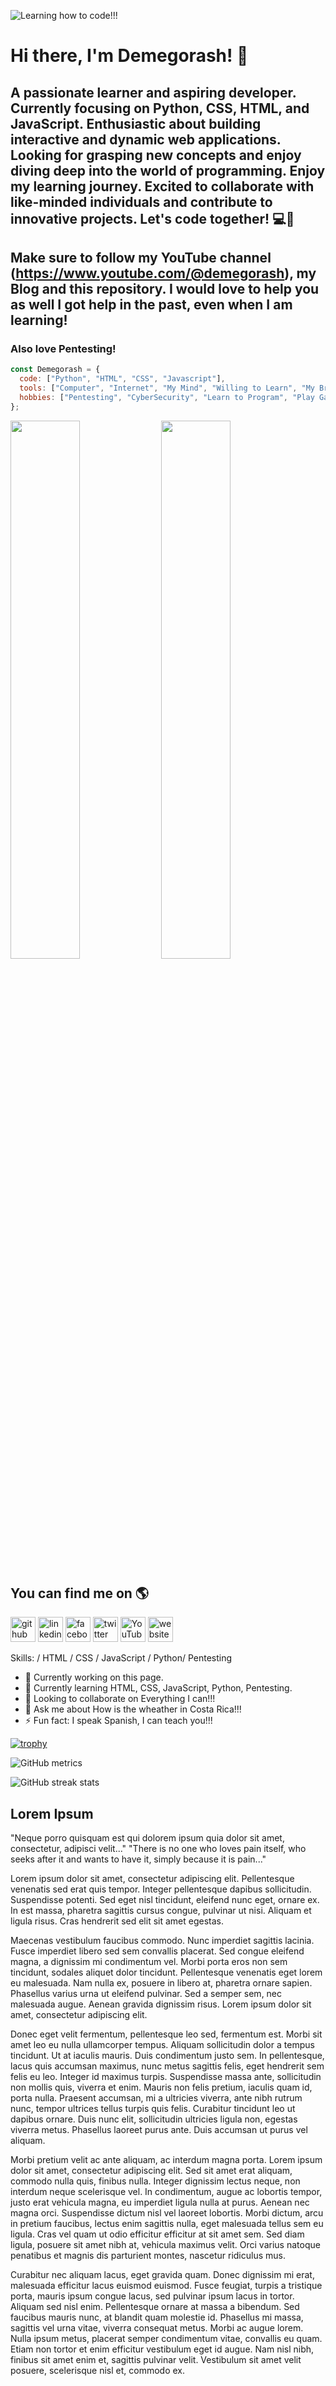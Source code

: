 ![Learning how to code!!!](https://github.com/Demegorash/Demegorash/assets/107815429/f4ef4489-7854-459d-9085-1cdc6fcee944)

# Hi there, I'm Demegorash! :wave:

## A passionate learner and aspiring developer. Currently focusing on Python, CSS, HTML, and JavaScript. Enthusiastic about building interactive and dynamic web applications. Looking for grasping new concepts and enjoy diving deep into the world of programming. Enjoy my learning journey.  Excited to collaborate with like-minded individuals and contribute to innovative projects. Let's code together! 💻🚀

## Make sure to follow my YouTube channel (https://www.youtube.com/@demegorash), my Blog and this repository.  I would love to help you as well I got help in the past, even when I am learning!

### Also love Pentesting!

```js
const Demegorash = {
  code: ["Python", "HTML", "CSS", "Javascript"],
  tools: ["Computer", "Internet", "My Mind", "Willing to Learn", "My Brain"],
  hobbies: ["Pentesting", "CyberSecurity", "Learn to Program", "Play Games", "Magic The Gathering", "Read and Learn a Lot"]
};
```

<img aling="left" width="47%" src="https://github-readme-stats.vercel.app/api?username=Demegorash&show_icons=true&theme=radical"/>

<img aling="left" width="47%" src="https://github-readme-stats.vercel.app/api/top-langs/?username=Demegorash&layout=compact"/>

## You can find me on :earth_americas:

[<img src='https://cdn.jsdelivr.net/npm/simple-icons@3.0.1/icons/github.svg' alt='github' height='40'>](https://github.com/Demegorash)  [<img src='https://cdn.jsdelivr.net/npm/simple-icons@3.0.1/icons/linkedin.svg' alt='linkedin' height='40'>](https://www.linkedin.com/in/demegorash/)  [<img src='https://cdn.jsdelivr.net/npm/simple-icons@3.0.1/icons/facebook.svg' alt='facebook' height='40'>](https://www.facebook.com/demegorash)  [<img src='https://cdn.jsdelivr.net/npm/simple-icons@3.0.1/icons/twitter.svg' alt='twitter' height='40'>](https://twitter.com/demegorash)  [<img src='https://cdn.jsdelivr.net/npm/simple-icons@3.0.1/icons/youtube.svg' alt='YouTube' height='40'>](https://www.youtube.com/@demegorash/featured) [<img src='https://cdn.jsdelivr.net/npm/simple-icons@3.0.1/icons/icloud.svg' alt='website' height='40'>](https://demegorash.blogspot.com)  


Skills: / HTML / CSS / JavaScript / Python/ Pentesting

- 🔭 Currently working on this page. 
- 🌱 Currently learning HTML, CSS, JavaScript, Python, Pentesting. 
- 👯 Looking to collaborate on Everything I can!!! 
- 💬 Ask me about How is the wheather in Costa Rica!!! 
- ⚡ Fun fact: I speak Spanish, I can teach you!!! 

[![trophy](https://github-profile-trophy.vercel.app/?username=Demegorash)](https://github.com/ryo-ma/github-profile-trophy)

![GitHub metrics](https://metrics.lecoq.io/Demegorash)  

![GitHub streak stats](https://streak-stats.demolab.com/?user=Demegorash)

## Lorem Ipsum
"Neque porro quisquam est qui dolorem ipsum quia dolor sit amet, consectetur, adipisci velit..."
"There is no one who loves pain itself, who seeks after it and wants to have it, simply because it is pain..."

Lorem ipsum dolor sit amet, consectetur adipiscing elit. Pellentesque venenatis sed erat quis tempor. Integer pellentesque dapibus sollicitudin. Suspendisse potenti. Sed eget nisl tincidunt, eleifend nunc eget, ornare ex. In est massa, pharetra sagittis cursus congue, pulvinar ut nisi. Aliquam et ligula risus. Cras hendrerit sed elit sit amet egestas.

Maecenas vestibulum faucibus commodo. Nunc imperdiet sagittis lacinia. Fusce imperdiet libero sed sem convallis placerat. Sed congue eleifend magna, a dignissim mi condimentum vel. Morbi porta eros non sem tincidunt, sodales aliquet dolor tincidunt. Pellentesque venenatis eget lorem eu malesuada. Nam nulla ex, posuere in libero at, pharetra ornare sapien. Phasellus varius urna ut eleifend pulvinar. Sed a semper sem, nec malesuada augue. Aenean gravida dignissim risus. Lorem ipsum dolor sit amet, consectetur adipiscing elit.

Donec eget velit fermentum, pellentesque leo sed, fermentum est. Morbi sit amet leo eu nulla ullamcorper tempus. Aliquam sollicitudin dolor a tempus tincidunt. Ut at iaculis mauris. Duis condimentum justo sem. In pellentesque, lacus quis accumsan maximus, nunc metus sagittis felis, eget hendrerit sem felis eu leo. Integer id maximus turpis. Suspendisse massa ante, sollicitudin non mollis quis, viverra et enim. Mauris non felis pretium, iaculis quam id, porta nulla. Praesent accumsan, mi a ultricies viverra, ante nibh rutrum nunc, tempor ultrices tellus turpis quis felis. Curabitur tincidunt leo ut dapibus ornare. Duis nunc elit, sollicitudin ultricies ligula non, egestas viverra metus. Phasellus laoreet purus ante. Duis accumsan ut purus vel aliquam.

Morbi pretium velit ac ante aliquam, ac interdum magna porta. Lorem ipsum dolor sit amet, consectetur adipiscing elit. Sed sit amet erat aliquam, commodo nulla quis, finibus nulla. Integer dignissim lectus neque, non interdum neque scelerisque vel. In condimentum, augue ac lobortis tempor, justo erat vehicula magna, eu imperdiet ligula nulla at purus. Aenean nec magna orci. Suspendisse dictum nisl vel laoreet lobortis. Morbi dictum, arcu in pretium faucibus, lectus enim sagittis nulla, eget malesuada tellus sem eu ligula. Cras vel quam ut odio efficitur efficitur at sit amet sem. Sed diam ligula, posuere sit amet nibh at, vehicula maximus velit. Orci varius natoque penatibus et magnis dis parturient montes, nascetur ridiculus mus.

Curabitur nec aliquam lacus, eget gravida quam. Donec dignissim mi erat, malesuada efficitur lacus euismod euismod. Fusce feugiat, turpis a tristique porta, mauris ipsum congue lacus, sed pulvinar ipsum lacus in tortor. Aliquam sed nisl enim. Pellentesque ornare at massa a bibendum. Sed faucibus mauris nunc, at blandit quam molestie id. Phasellus mi massa, sagittis vel urna vitae, viverra consequat metus. Morbi ac augue lorem. Nulla ipsum metus, placerat semper condimentum vitae, convallis eu quam. Etiam non tortor et enim efficitur vestibulum eget id augue. Nam nisl nibh, finibus sit amet enim et, sagittis pulvinar velit. Vestibulum sit amet velit posuere, scelerisque nisl et, commodo ex. 

